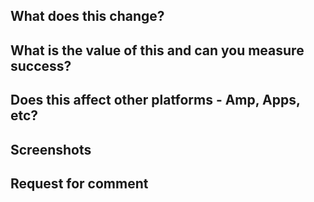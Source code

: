 ## What does this change?

## What is the value of this and can you measure success?

## Does this affect other platforms - Amp, Apps, etc?

<!--
To test and validate AMP locally add the amp query string along with the development hash: http://localhost:3000/sport/2016/aug/25/katie-ledecky-first-pitch-washington-nationals-bryce-harper?amp=1#development=1
-->

## Screenshots

## Request for comment


<!--
*Does this PR meet the [contributing guidelines](https://github.com/guardian/frontend/blob/issue_pr_templates/.github/CONTRIBUTING.md#submission)?*
-->
